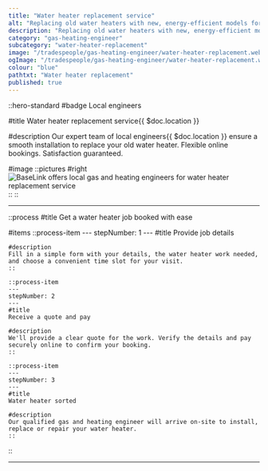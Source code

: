 ```yaml
---
title: "Water heater replacement service"
alt: "Replacing old water heaters with new, energy-efficient models for reliable hot water"
description: "Replacing old water heaters with new, energy-efficient models for reliable hot water"
category: "gas-heating-engineer"
subcategory: "water-heater-replacement"
image: "/tradespeople/gas-heating-engineer/water-heater-replacement.webp"
ogImage: "/tradespeople/gas-heating-engineer/water-heater-replacement.webp"
colour: "blue"
pathtxt: "Water heater replacement"
published: true
---
```


::hero-standard
#badge
Local engineers

#title
Water heater replacement service{{ $doc.location }}

#description
Our expert team of local engineers{{ $doc.location }} ensure a smooth installation to replace your old water heater. Flexible online bookings. Satisfaction guaranteed.

#image
    ::pictures
    #right
    ![BaseLink offers local gas and heating engineers for water heater replacement service](/tradespeople/gas-heating-engineer/water-heater-replacement.webp)
    ::
::

---

::process
#title
Get a water heater job booked with ease

#items
    ::process-item
    ---
    stepNumber: 1
    ---
    #title
    Provide job details

    #description
    Fill in a simple form with your details, the water heater work needed, and choose a convenient time slot for your visit.
    ::
    
    ::process-item
    ---
    stepNumber: 2
    ---
    #title
    Receive a quote and pay

    #description
    We'll provide a clear quote for the work. Verify the details and pay securely online to confirm your booking.
    ::

    ::process-item
    ---
    stepNumber: 3
    ---
    #title
    Water heater sorted

    #description
    Our qualified gas and heating engineer will arrive on-site to install, replace or repair your water heater.
    ::
::

---